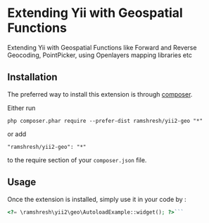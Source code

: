 Extending Yii with Geospatial Functions
=======================================
Extending Yii with Geospatial Functions like Forward and Reverse Geocoding, PointPicker, using Openlayers mapping libraries   etc

Installation
------------

The preferred way to install this extension is through [composer](http://getcomposer.org/download/).

Either run

```
php composer.phar require --prefer-dist ramshresh/yii2-geo "*"
```

or add

```
"ramshresh/yii2-geo": "*"
```

to the require section of your `composer.json` file.


Usage
-----

Once the extension is installed, simply use it in your code by  :

```php
<?= \ramshresh\yii2\geo\AutoloadExample::widget(); ?>```